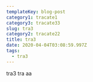 ```yaml
---
templateKey: blog-post
category1: tracate1
category3: tracate33
slug: tra3
category2: tracate22
title: tra3
date: 2020-04-04T03:08:59.997Z
tags:
  - tra3
---
```

tra3 tra aa